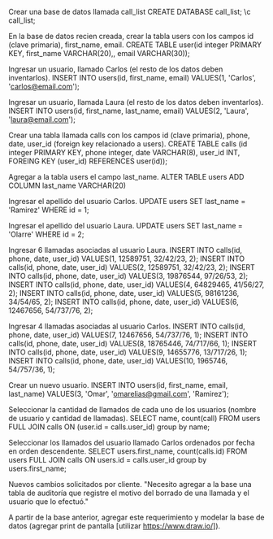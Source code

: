 Crear una base de datos llamada call_list
CREATE DATABASE call_list;
\c call_list;


En la base de datos recien creada, crear la tabla users con los campos id (clave primaria), first_name, email.
CREATE TABLE user(id integer PRIMARY KEY, first_name VARCHAR(20),, email VARCHAR(30));


Ingresar un usuario, llamado Carlos (el resto de los datos deben inventarlos).
INSERT INTO users(id, first_name, email) VALUES(1, 'Carlos', 'carlos@email.com');



Ingresar un usuario, llamada Laura (el resto de los datos deben inventarlos).
INSERT INTO users(id, first_name, last_name, email) VALUES(2, 'Laura', 'laura@email.com');



Crear una tabla llamada calls con los campos id (clave primaria), phone, date, user_id (foreign key relacionado a users).
CREATE TABLE calls (id integer PRIMARY KEY, phone integer, date VARCHAR(8), user_id INT, FOREING KEY (user_id) REFERENCES user(id));


Agregar a la tabla users el campo last_name.
ALTER TABLE users ADD COLUMN last_name VARCHAR(20)


Ingresar el apellido del usuario Carlos.
UPDATE users SET last_name = 'Ramirez' WHERE id = 1;


Ingresar el apellido del usuario Laura.
UPDATE users SET last_name = 'Olarre' WHERE id = 2;

Ingresar 6 llamadas asociadas al usuario Laura.
INSERT INTO calls(id, phone, date, user_id) VALUES(1, 12589751, 32/42/23, 2);
INSERT INTO calls(id, phone, date, user_id) VALUES(2, 12589751, 32/42/23, 2);
INSERT INTO calls(id, phone, date, user_id) VALUES(3, 19876544, 97/26/53, 2);
INSERT INTO calls(id, phone, date, user_id) VALUES(4, 64829465, 41/56/27, 2);
INSERT INTO calls(id, phone, date, user_id) VALUES(5, 98161236, 34/54/65, 2);
INSERT INTO calls(id, phone, date, user_id) VALUES(6, 12467656, 54/737/76, 2);


Ingresar 4 llamadas asociadas al usuario Carlos.
INSERT INTO calls(id, phone, date, user_id) VALUES(7, 12467656, 54/737/76, 1);
INSERT INTO calls(id, phone, date, user_id) VALUES(8, 18765446, 74/717/66, 1);
INSERT INTO calls(id, phone, date, user_id) VALUES(9, 14655776, 13/717/26, 1);
INSERT INTO calls(id, phone, date, user_id) VALUES(10, 1965746, 54/757/36, 1);


Crear un nuevo usuario.
INSERT INTO users(id, first_name, email, last_name) VALUES(3, 'Omar', 'omarelias@gmail.com', 'Ramirez');


Seleccionar la cantidad de llamados de cada uno de los usuarios (nombre de usuario y cantidad de llamadas).
SELECT name, count(call) FROM users FULL JOIN calls ON (user.id = calls.user_id) group by name;


Seleccionar los llamados del usuario llamado Carlos ordenados por fecha en orden descendente.
SELECT users.first_name, count(calls.id) FROM users FULL JOIN calls ON users.id = calls.user_id group by users.first_name;



Nuevos cambios solicitados por cliente.
"Necesito agregar a la base una tabla de auditoría que registre el motivo del borrado de una llamada y el usuario que lo efectuó."

A partir de la base anterior, agregar este requerimiento y modelar la base de datos (agregar print de pantalla [utilizar https://www.draw.io/]).
